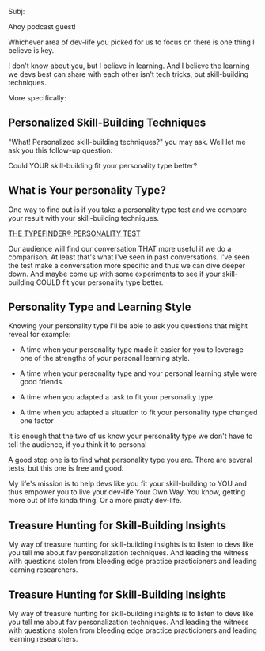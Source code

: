 Subj:

Ahoy podcast guest!

Whichever area of dev-life you picked for us to focus on there is one thing I believe is key.

I don't know about you, but I believe in learning. And I believe the learning we devs best can share with each other isn't tech tricks, but skill-building techniques.

More specifically:

## Personalized Skill-Building Techniques

"What! Personalized skill-building techniques?" you may ask. Well let me ask you this follow-up question:

Could YOUR skill-building fit your personality type better?


## What is Your personality Type?

One way to find out is if you take a personality type test and we compare your result with your skill-building techniques.

[THE TYPEFINDER® PERSONALITY TEST](https://www.truity.com/test/type-finder-personality-test-new?ver=control)

Our audience will find our conversation THAT more useful if we do a comparison. At least that's what I've seen in past conversations. I've seen the test make a conversation more specific and thus we can dive deeper down. And maybe come up with some experiments to see if your skill-building COULD fit your personality type better.



## Personality Type and Learning Style

Knowing your personality type I'll be able to ask you questions that might reveal for example:

- A time when your personality type made it easier for you to leverage one of the strengths of your personal learning style.

- A time when your personality type and your personal learning style were good friends.

- A time when you adapted a task to fit your personality type

- A time when you adapted a situation to fit your personality type
changed one factor

It is enough that the two of us know your personality type we don't have to tell the audience, if you think it to personal


A good step one is to find what personality type you are. There are several tests, but this one is free and good.



My life's mission is to help devs like you fit your skill-building to YOU and thus empower you to live your dev-life Your Own Way. You know, getting more out of life kinda thing. Or a more piraty dev-life.




## Treasure Hunting for Skill-Building Insights

My way of treasure hunting for skill-building insights is to listen to devs like you tell me about fav personalization techniques. And leading the witness with questions stolen from bleeding edge practice practicioners and leading learning researchers.





## Treasure Hunting for Skill-Building Insights

My way of treasure hunting for skill-building insights is to listen to devs like you tell me about fav personalization techniques. And leading the witness with questions stolen from bleeding edge practice practicioners and leading learning researchers.

